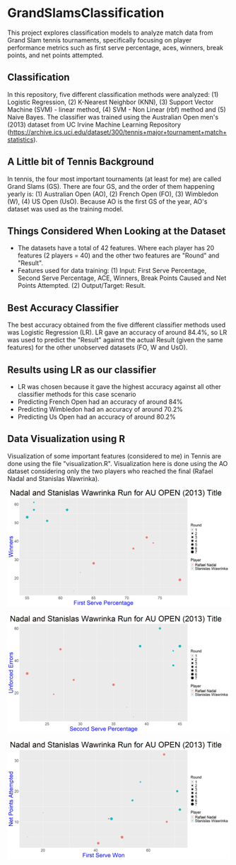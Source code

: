 # GrandSlamsClassification
This project explores classification models to analyze match data from Grand Slam tennis tournaments, specifically focusing on player performance metrics such as first serve percentage, aces, winners, break points, and net points attempted.

## Classification ##
In this repository, five different classification methods were analyzed: (1) Logistic Regression, (2) K-Nearest Neighbor (KNN), (3) Support Vector Machine (SVM) - linear method, (4) SVM - Non Linear (rbf) method and (5) Naive Bayes. The classifier was trained using the Australian Open men's (2013) dataset from UC Irvine Machine Learning Repository (https://archive.ics.uci.edu/dataset/300/tennis+major+tournament+match+statistics). 

## A Little bit of Tennis Background ##
In tennis, the four most important tournaments (at least for me) are called Grand Slams (GS). There are four GS, and the order of them happening yearly is: (1) Australian Open (AO), (2) French Open (FO), (3) Wimbledon (W), (4) US Open (UsO). Because AO is the first GS of the year, AO's dataset was used as the training model.

## Things Considered When Looking at the Dataset ##
- The datasets have a total of 42 features. Where each player has 20 features (2 players = 40) and the other two features are "Round" and "Result".
- Features used for data training: (1) Input: First Serve Percentage, Second Serve Percentage, ACE, Winners, Break Points Caused and Net Points Attempted. (2) Output/Target: Result.

## Best Accuracy Classifier ##
The best accuracy obtained from the five different classifier methods used was Logistic Regression (LR). LR gave an accuracy of around 84.4%, so LR was used to predict the "Result" against the actual Result (given the same features) for the other unobserved datasets (FO, W and UsO).

## Results using LR as our classifier ##
- LR was chosen because it gave the highest accuracy against all other classifier methods for this case scenario
- Predicting French Open had an accuracy of around 84%
- Predicting Wimbledon had an accuracy of around 70.2%
- Predicting Us Open had an accuracy of around 80.2%

## Data Visualization using R ##
Visualization of some important features (considered to me) in Tennis are done using the file "visualization.R". Visualization here is done using the AO dataset considering only the two players who reached the final (Rafael Nadal and Stanislas Wawrinka).  

![Winner-FirstServePercentage](W-FSP.png)

![UnforcedError-SecondServePercentage](UE-SSP.png)

![NetPointAttempted-FirstServePointWon](NPA-FSW.png)


